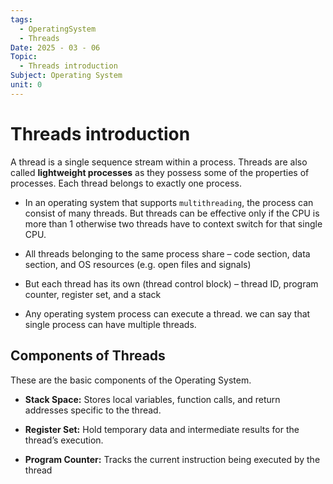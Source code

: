 ```yaml
---
tags:
  - OperatingSystem
  - Threads
Date: 2025 - 03 - 06
Topic:
  - Threads introduction
Subject: Operating System
unit: 0
---
```

# Threads introduction
A thread is a single sequence stream within a process. Threads are also called **lightweight processes** as they possess some of the properties of processes. Each thread belongs to exactly one process.

- In an operating system that supports `multithreading`, the process can consist of many threads. But threads can be effective only if the CPU is more than 1 otherwise two threads have to context switch for that single CPU.

- All threads belonging to the same process share – code section, data section, and OS resources (e.g. open files and signals)

- But each thread has its own (thread control block) – thread ID, program counter, register set, and a stack

- Any operating system process can execute a thread. we can say that single process can have multiple threads.

## Components of Threads

These are the basic components of the Operating System.

- **Stack Space:** Stores local variables, function calls, and return addresses specific to the thread.

- **Register Set:** Hold temporary data and intermediate results for the thread’s execution.

- **Program Counter:** Tracks the current instruction being executed by the thread